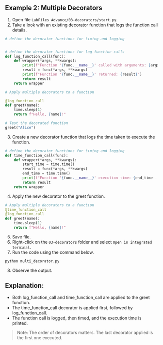 
## Example 2: Multiple Decorators 

1. Open file `LabFiles_Advance/03-decorators/start.py`.
2. Take a look with an existing decorator function that logs the function call details.

```python
# define the decorator functions for timing and logging


# define the decorator functions for log function calls
def log_function_call(func):
    def wrapper(*args, **kwargs):
        print(f"Function '{func.__name__}' called with arguments: {args} {kwargs}")
        result = func(*args, **kwargs)
        print(f"Function '{func.__name__}' returned: {result}")
        return result
    return wrapper

# Apply multiple decorators to a function

@log_function_call
def greet(name):
    time.sleep(1)
    return f"Hello, {name}!"

# Test the decorated function
greet("Alice")
```

3. Create a new decorator function that logs the time taken to execute the function.

```python
# define the decorator functions for timing and logging
def time_function_call(func):
    def wrapper(*args, **kwargs):
        start_time = time.time()
        result = func(*args, **kwargs)
        end_time = time.time()
        print(f"Function '{func.__name__}' execution time: {end_time - start_time} seconds")
        return result
    return wrapper
```

4. Apply the new decorator to the greet function.

```python
# Apply multiple decorators to a function
@time_function_call
@log_function_call
def greet(name):
    time.sleep(1)
    return f"Hello, {name}!"
```

5. Save file.
6. Right-click on the `03-decorators` folder and select `Open in integrated terminal`.
7. Run the code using the command below.

```bash
python multi_decorator.py
```

8. Observe the output.

## Explanation:

- Both log_function_call and time_function_call are applied to the greet function.
- The time_function_call decorator is applied first, followed by log_function_call.
- The function call is logged, then timed, and the execution time is printed.

> Note: The order of decorators matters. The last decorator applied is the first one executed.